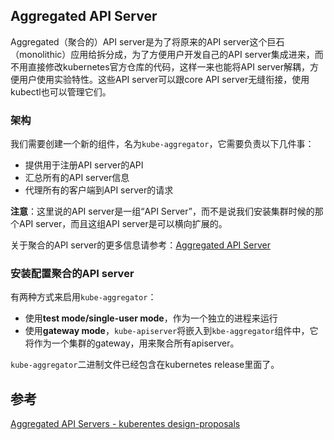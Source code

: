 ## Aggregated API Server

Aggregated（聚合的）API  server是为了将原来的API server这个巨石（monolithic）应用给拆分成，为了方便用户开发自己的API server集成进来，而不用直接修改kubernetes官方仓库的代码，这样一来也能将API server解耦，方便用户使用实验特性。这些API server可以跟core API server无缝衔接，使用kubectl也可以管理它们。

### 架构

我们需要创建一个新的组件，名为`kube-aggregator`，它需要负责以下几件事：

- 提供用于注册API server的API
- 汇总所有的API server信息
- 代理所有的客户端到API server的请求

**注意**：这里说的API server是一组“API Server”，而不是说我们安装集群时候的那个API server，而且这组API server是可以横向扩展的。

关于聚合的API server的更多信息请参考：[Aggregated API Server](https://github.com/kubernetes/community/blob/master/contributors/design-proposals/api-machinery/aggregated-api-servers.md)

### 安装配置聚合的API server

有两种方式来启用`kube-aggregator`：

- 使用**test mode/single-user mode**，作为一个独立的进程来运行
- 使用**gateway mode**，`kube-apiserver`将嵌入到`kbe-aggregator`组件中，它将作为一个集群的gateway，用来聚合所有apiserver。

`kube-aggregator`二进制文件已经包含在kubernetes release里面了。

## 参考

[Aggregated API Servers - kuberentes design-proposals](https://github.com/kubernetes/community/blob/master/contributors/design-proposals/api-machinery/aggregated-api-servers.md)